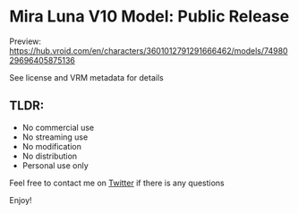 # Mira Luna V10 Model: Public Release

Preview: https://hub.vroid.com/en/characters/3601012791291666462/models/7498029696405875136

See license and VRM metadata for details

## TLDR:

- No commercial use
- No streaming use
- No modification
- No distribution
- Personal use only

Feel free to contact me on [Twitter](https://twitter.com/MiraLunaMocha) if there is any questions

Enjoy!
